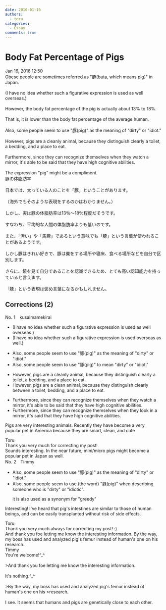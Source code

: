 ```yaml
---
date: 2016-01-16
authors:
  - toru
categories:
  - Essay
comments: true
---
```


# Body Fat Percentage of Pigs
<div class="date">Jan 16, 2016 12:50</div>
<div id="post"><div id="body_show_ori">
Obese people are sometimes referred as "豚(buta, which means pig)" in Japan.<br/><br/>(I have no idea whether such a figurative expression is used as well overseas.)<br/><br/>However, the body fat percentage of the pig is actually about 13% to 18%.<br/><br/>That is, it is lower than the body fat percentage of the average human.<br/><br/>Also, some people seem to use "豚(pig)" as the meaning of "dirty" or "idiot."<br/><br/>However, pigs are a cleanly animal, because they distinguish clearly a toilet, a bedding, and a place to eat.<br/><br/>Furthermore, since they can recognize themselves when they watch a mirror, it's able to be said that they have high cognitive abilities.<br/><br/>The expression "pig" might be a compliment.
</div></div>

<!-- more -->

<div id="post_ja"><div id="body_show_mo">
豚の体脂肪率<br/><br/>日本では、太っている人のことを「豚」ということがあります。<br/><br/>（海外でもそのような表現をするのかはわかりません。）<br/><br/>しかし、実は豚の体脂肪率は13％～18％程度だそうです。<br/><br/>すなわち、平均的な人間の体脂肪率よりも低いのです。<br/><br/>また、「汚い」や「馬鹿」であるという意味でも「豚」という言葉が使われることがあるようです。<br/><br/>しかし豚はきれい好きで、豚は糞をする場所や寝床、食べる場所などを自分で区別します。<br/><br/>さらに、鏡を見て自分であることを認識できるため、とても高い認知能力を持っていると言えます。<br/><br/>「豚」という表現は褒め言葉になるかもしれません。
</div></div>

## Corrections (2)
<div id="block"><div class="first_name"> No. 1　<span class="just_name">kusaimamekirai</span></div><div id="block2">
<ul class="correction_field">
<li class="incorrect">(I have no idea whether such a figurative expression is used as well overseas.)</li>
<li class="corrected correct">
(I have no idea whether such a figurative expression is used overseas <span class="f_red">as well</span>.)
</li>
</ul>
<ul class="correction_field">
<li class="incorrect">Also, some people seem to use "豚(pig)" as the meaning of "dirty" or "idiot."</li>
<li class="corrected correct">
Also, some people seem to use "豚(pig)" <span class="f_red">to mean</span> "dirty" or "idiot."
</li>
</ul>
<ul class="correction_field">
<li class="incorrect">However, pigs are a cleanly animal, because they distinguish clearly a toilet, a bedding, and a place to eat.</li>
<li class="corrected correct">
However, pigs are a clean animal, because they distinguish clearly <span class="f_red">between </span>a toilet, bedding, and a place to eat.
</li>
</ul>
<ul class="correction_field">
<li class="incorrect">Furthermore, since they can recognize themselves when they watch a mirror, it's able to be said that they have high cognitive abilities.</li>
<li class="corrected correct">
Furthermore, since they can recognize themselves when they <span class="f_red">look in </span> a mirror, it's said that they have high cognitive abilities.
</li>
</ul>
<p class="comment_small">
 Pigs are very interesting animals.  Recently they have become a very popular pet in America because they are smart, clean, and cute
</p>

</div><div class="name"><span class="just_name">Toru</span><br>
Thank you very much for correcting my post!<br/>Sounds interesting. In the near future, mini/micro pigs might become a popular pet in Japan as well.
</div>
</div>
<div id="block"><div class="first_name"> No. 2　<span class="just_name">Timmy</span></div><div id="block2">
<ul class="correction_field">
<li class="incorrect">Also, some people seem to use "豚(pig)" as the meaning of "dirty" or "idiot."</li>
<li class="corrected correct">
Also, some people seem to use (<span class="f_blue">the word</span>) "豚(pig)" <span class="f_blue">when describing someone who is</span> "dirty" or "idiot<span class="f_blue">ic</span>".
<p class="correction_comment">it is also used as a synonym for "greedy"</p>
</li>
</ul>
<p class="comment_small">
 Interesting! I've heard that pig's intestines are similar to those of human beings, and can be easily transplanted without risk of side effects.
</p>

</div><div class="name"><span class="just_name">Toru</span><br>
Thank you very much always for correcting my post! :)<br/>And thank you foe letting me know the interesting information. By the way, my boss has used and analyzed pig's femur instead of human's one on his research.
</div>
<div class="name"><span class="just_name">Timmy</span><br>
You're welcome!^_^<br/><br/>&gt;And thank you foe letting me know the interesting information.<br/><br/>It's nothing.^_^<br/><br/>&gt;By the way, my boss has used and analyzed pig's femur instead of human's one on his &gt;research.<br/><br/>I see. It seems that humans and pigs are genetically close to each other.
</div>
</div>
